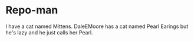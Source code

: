Repo-man
========
I have a cat named Mittens.
DaleEMoore has a cat named Pearl Earings but he's lazy and he just calls her Pearl.
